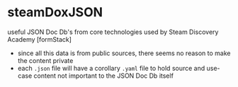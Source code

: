 # steamDoxJSON
useful JSON Doc Db's from core technologies used by Steam Discovery Academy [formStack]

- since all this data is from public sources, there seems no reason to make the content private
- each `.json` file will have a corollary `.yaml` file to hold source and use-case content not important to the JSON Doc Db itself
